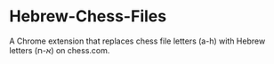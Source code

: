 # Hebrew-Chess-Files
A Chrome extension that replaces chess file letters (a-h) with Hebrew letters (א-ח) on chess.com.
